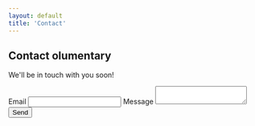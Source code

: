 ```yaml
---
layout: default
title: 'Contact'
---
```


<section class="flex justify-center py-12 px-6">
  <div class="w-full max-w-xl">
    <form action="https://formspree.io/f/xrgwynop" name="contact" method="POST">
      <div class="grid grid-cols-1 gap-6">
        <div>
          <h2 class="text-3xl font-bold text-indigo-700 mb-2">Contact olumentary</h2>
          <p class="text-lg text-gray-700">We'll be in touch with you soon!</p>
        </div>
        <label class="block mb-4">
          <span class="text-gray-700">Email</span>
          <input type="email" name="email" class="mt-1 block w-full rounded-md border-gray-300 shadow-sm focus:border-indigo-300 focus:ring focus:ring-indigo-200 focus:ring-opacity-50"/>
        </label>
        <label class="block mb-4">
          <span class="text-gray-700">Message</span>
          <textarea name="message" class="mt-1 block w-full rounded-md border-gray-300 shadow-sm focus:border-indigo-300 focus:ring focus:ring-indigo-200 focus:ring-opacity-50"></textarea>
        </label>
        <div class="flex items-center justify-between">
          <button type="submit" class="py-2 px-4 bg-indigo-600 text-white rounded shadow font-bold hover:bg-indigo-800">Send</button>
        </div>
      </div>
    </form>
  </div>
</section>
